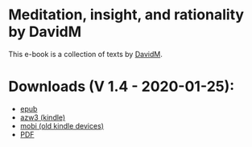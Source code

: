 # Meditation, insight, and rationality by DavidM

This e-book is a collection of texts by [DavidM](https://www.lesswrong.com/users/davidm).


# Downloads (V 1.4 - 2020-01-25):

- [epub](https://github.com/atrahhdis/medinra/raw/master/ebooks/Meditation%2C%20insight%2C%20and%20rationality%20-%20DavidM.epub)
- [azw3 (kindle)](https://github.com/atrahhdis/medinra/raw/master/ebooks/Meditation%2C%20insight%2C%20and%20rationality%20-%20DavidM.mobi)
- [mobi (old kindle devices)](https://github.com/atrahhdis/medinra/raw/master/ebooks/Meditation%2C%20insight%2C%20and%20rationality%20-%20DavidM.azw3) 
- [PDF](https://github.com/atrahhdis/medinra/raw/master/ebooks/Meditation%2C%20insight%2C%20and%20rationality%20-%20DavidM.pdf)
